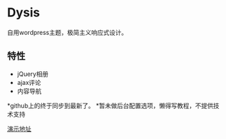 # Dysis
自用wordpress主题，极简主义响应式设计。


## 特性
- jQuery相册
- ajax评论
- 内容导航

*github上的终于同步到最新了。
*暂未做后台配置选项，懒得写教程，不提供技术支持

[演示地址][1]

[1]: https://erl.im/

